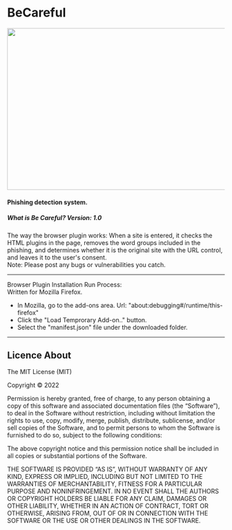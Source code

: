 # BeCareful
<img src="https://user-images.githubusercontent.com/81925511/169692197-c58a20ac-39bb-45f2-8948-edd4951ad92a.jpg" width="750" height="375"/>
<h4>Phishing detection system.</h4>
<h5>What is Be Careful? Version: 1.0</h5> 
The way the browser plugin works: When a site is entered, it checks the HTML plugins in the page, removes the word groups included in the phishing, and determines whether it is the original site with the URL control, and leaves it to the user's consent.<br>
Note: Please post any bugs or vulnerabilities you catch.<br>
<hr>
Browser Plugin Installation Run Process:<br>
Written for Mozilla Firefox.<br>
<ul>
  <li>In Mozilla, go to the add-ons area. Url: "about:debugging#/runtime/this-firefox"</li>
  <li>Click the "Load Temprorary Add-on.." button.</li>
  <li>Select the "manifest.json" file under the downloaded folder.</li>
 </ul>
<hr>
<h2>Licence About</h2>
<p>
The MIT License (MIT)

Copyright © 2022 <copyright holders>

Permission is hereby granted, free of charge, to any person obtaining a copy of this software and associated documentation files (the “Software”), to deal in the Software without restriction, including without limitation the rights to use, copy, modify, merge, publish, distribute, sublicense, and/or sell copies of the Software, and to permit persons to whom the Software is furnished to do so, subject to the following conditions:

The above copyright notice and this permission notice shall be included in all copies or substantial portions of the Software.

THE SOFTWARE IS PROVIDED “AS IS”, WITHOUT WARRANTY OF ANY KIND, EXPRESS OR IMPLIED, INCLUDING BUT NOT LIMITED TO THE WARRANTIES OF MERCHANTABILITY, FITNESS FOR A PARTICULAR PURPOSE AND NONINFRINGEMENT. IN NO EVENT SHALL THE AUTHORS OR COPYRIGHT HOLDERS BE LIABLE FOR ANY CLAIM, DAMAGES OR OTHER LIABILITY, WHETHER IN AN ACTION OF CONTRACT, TORT OR OTHERWISE, ARISING FROM, OUT OF OR IN CONNECTION WITH THE SOFTWARE OR THE USE OR OTHER DEALINGS IN THE SOFTWARE.
 </p>
